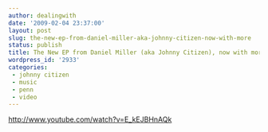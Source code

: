 ```yaml
---
author: dealingwith
date: '2009-02-04 23:37:00'
layout: post
slug: the-new-ep-from-daniel-miller-aka-johnny-citizen-now-with-more
status: publish
title: The New EP from Daniel Miller (aka Johnny Citizen), now with more....
wordpress_id: '2933'
categories:
 - johnny citizen
 - music
 - penn
 - video
---
```


http://www.youtube.com/watch?v=E_kEJBHnAQk

